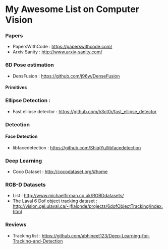 # My Awesome List on Computer Vision

### Papers

- PapersWithCode : https://paperswithcode.com/
- Arxiv Sanity : http://www.arxiv-sanity.com/

### 6D Pose estimation 

- DensFusion : https://github.com/j96w/DenseFusion

#### Primitives

### Ellipse Detection : 

- Fast ellipse detector : https://github.com/h3ct0r/fast_ellipse_detector

### Detection

#### Face Detection

- libfacedetection : https://github.com/ShiqiYu/libfacedetection

### Deep Learning

- Coco Dataset : http://cocodataset.org/#home

### RGB-D Datasets

- List : http://www.michaelfirman.co.uk/RGBDdatasets/
- The Laval 6 Dof object tracking dataset : http://vision.gel.ulaval.ca/~jflalonde/projects/6dofObjectTracking/index.html

### Reviews

- Tracking list : https://github.com/abhineet123/Deep-Learning-for-Tracking-and-Detection
